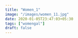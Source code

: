 ```yaml
---
title: "Women_1"
image: "/images/women_11.jpg"
date: 2020-01-05T23:47:03+05:30
tags: ["womengal"]
draft: false
---
```


